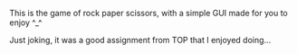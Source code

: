 This is the game of rock paper scissors, with a simple GUI made for you to enjoy ^_^ 

Just joking, it was a good assignment from TOP that I enjoyed doing...